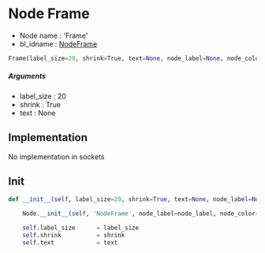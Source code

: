# Node Frame

- Node name : 'Frame'
- bl_idname : [NodeFrame](https://docs.blender.org/api/current/bpy.types.NodeFrame.html)


``` python
Frame(label_size=20, shrink=True, text=None, node_label=None, node_color=None, **kwargs)
```
##### Arguments

- label_size : 20
- shrink : True
- text : None

## Implementation

No implementation in sockets

## Init

``` python
def __init__(self, label_size=20, shrink=True, text=None, node_label=None, node_color=None, **kwargs):

    Node.__init__(self, 'NodeFrame', node_label=node_label, node_color=node_color, **kwargs)

    self.label_size      = label_size
    self.shrink          = shrink
    self.text            = text
```
